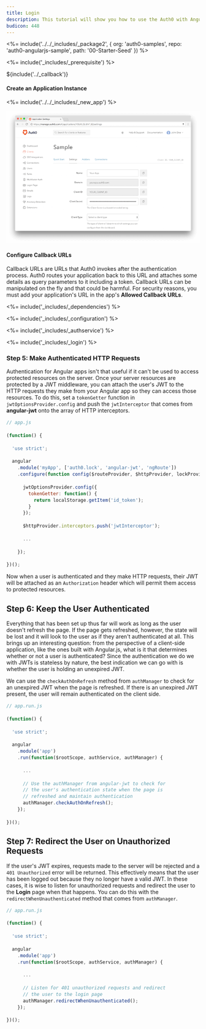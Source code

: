 ```yaml
---
title: Login
description: This tutorial will show you how to use the Auth0 with Angular 1.x applications.
budicon: 448
---
```


<%= include('../../_includes/_package2', {
  org: 'auth0-samples',
  repo: 'auth0-angularjs-sample',
  path: '00-Starter-Seed'
}) %>

<%= include('_includes/_prerequisite') %>

${include('../\_callback')}

#### Create an Application Instance

<%= include('../../_includes/_new_app') %>

![App Dashboard](/media/articles/angularjs/app_dashboard.png)

#### Configure Callback URLs

Callback URLs are URLs that Auth0 invokes after the authentication process. Auth0 routes your application back to this URL and attaches some details as query parameters to it including a token. Callback URLs can be manipulated on the fly and that could be harmful. For security reasons, you must add your application's URL in the app's **Allowed Callback URLs**.

<%= include('_includes/_dependencies') %>

<%= include('_includes/_configuration') %>

<%= include('_includes/_authservice') %>

<%= include('_includes/_login') %>


### Step 5: Make Authenticated HTTP Requests

Authentication for Angular apps isn't that useful if it can't be used to access protected resources on the server. Once your server resources are protected by a JWT middleware, you can attach the user's JWT to the HTTP requests they make from your Angular app so they can access those resources. To do this, set a `tokenGetter` function in `jwtOptionsProvider.config` and push the `jwtInterceptor` that comes from **angular-jwt** onto the array of HTTP interceptors.

```js
// app.js

(function() {

  'use strict';

  angular
    .module('myApp', ['auth0.lock', 'angular-jwt', 'ngRoute'])
    .configure(function config($routeProvider, $httpProvider, lockProvider, jwtOptionsProvider, jwtInterceptorProvider) {

      jwtOptionsProvider.config({
        tokenGetter: function() {
          return localStorage.getItem('id_token');
        }
      });

      $httpProvider.interceptors.push('jwtInterceptor');

      ...

    });

})();
```

Now when a user is authenticated and they make HTTP requests, their JWT will be attached as an `Authorization` header which will permit them access to protected resources.

## Step 6: Keep the User Authenticated

Everything that has been set up thus far will work as long as the user doesn't refresh the page. If the page gets refreshed, however, the state will be lost and it will look to the user as if they aren't authenticated at all. This brings up an interesting question: from the perspective of a client-side application, like the ones built with Angular.js, what is it that determines whether or not a user is authenticated? Since the authentication we do we with JWTs is stateless by nature, the best indication we can go with is whether the user is holding an unexpired JWT.

We can use the `checkAuthOnRefresh` method from `authManager` to check for an unexpired JWT when the page is refreshed. If there is an unexpired JWT present, the user will remain authenticated on the client side.

```js
// app.run.js

(function() {

  'use strict';

  angular
    .module('app')
    .run(function($rootScope, authService, authManager) {

      ...

      // Use the authManager from angular-jwt to check for
      // the user's authentication state when the page is
      // refreshed and maintain authentication
      authManager.checkAuthOnRefresh();
    });

})();
```

## Step 7: Redirect the User on Unauthorized Requests

If the user's JWT expires, requests made to the server will be rejected and a `401 Unauthorized` error will be returned. This effectively means that the user has been logged out because they no longer have a valid JWT. In these cases, it is wise to listen for unauthorized requests and redirect the user to the **Login** page when that happens. You can do this with the `redirectWhenUnauthenticated` method that comes from `authManager`.

```js
// app.run.js

(function() {

  'use strict';

  angular
    .module('app')
    .run(function($rootScope, authService, authManager) {

      ...

      // Listen for 401 unauthorized requests and redirect
      // the user to the login page
      authManager.redirectWhenUnauthenticated();
    });

})();
```

